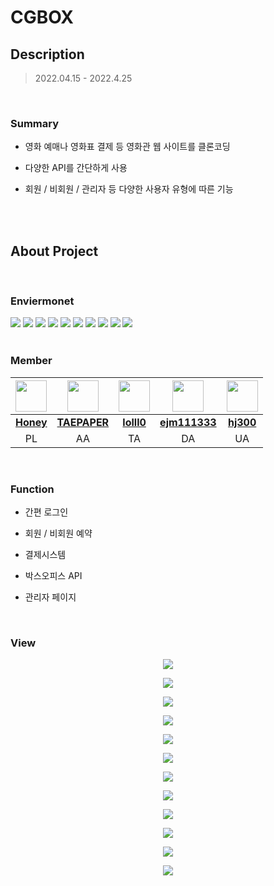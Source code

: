 # CGBOX



## Description

> 2022.04.15 - 2022.4.25



  

  <br>

### Summary

* 영화 예매나 영화표 결제 등 영화관 웹 사이트를 클론코딩
* 다양한 API를 간단하게 사용
* 회원 / 비회원 / 관리자 등 다양한 사용자 유형에 따른 기능

  



  <br>

  <br>

  

## About Project
  

  <br>

### Enviermonet






<div>
  
<img src="https://img.shields.io/badge/HTML5-E34F26?style=flat-square&logo=HTML5&logoColor=white"/>
<img src="https://img.shields.io/badge/CSS-1572B6?style=flat-square&logo=CSS3&logoColor=white"/>
<img src="https://img.shields.io/badge/JavaScript-F7DF1E?style=flat-square&logo=JavaScript&logoColor=white"/>
<img src="https://img.shields.io/badge/Java-007396?style=flat-square&logo=Java&logoColor=white"/>
<img src="https://img.shields.io/badge/Oracle-F80000?style=flat-square&logo=Oracle&logoColor=white"/>
<img src="https://img.shields.io/badge/Eclipse IDE-2C2255?style=flat-square&logo=Eclipse IDE&logoColor=white"/>
<img src="https://img.shields.io/badge/Bootstrap-7952B3?style=flat-square&logo=Bootstrap&logoColor=white"/>
<img src="https://img.shields.io/badge/Apache Tomcat-F8DC75?style=flat-square&logo=Apache Tomcat&logoColor=black"/>
<img src="https://img.shields.io/badge/jQuery-0769AD?style=flat-square&logo=jQuery&logoColor=white"/> 
<img src="https://img.shields.io/badge/Redmine-B32024?style=flat-square&logo=Redmine&logoColor=white"/>
  
</div>
  
  
  <br>

  

### Member

| <img src="https://avatars.githubusercontent.com/honey7734" style="width:50px;"> | <img src="https://avatars.githubusercontent.com/TAEPAPER" style="width:50px;"> | <img src="https://avatars.githubusercontent.com/lolll0" style="width:50px;"> | <img src="https://avatars.githubusercontent.com/ejm111333" style="width:50px;"> | <img src="https://avatars.githubusercontent.com/hj300" style="width:50px;"> |
| :--------------: | :------------------------------------------------:  | :------------------------------------------------:  | :------------------------------------------------:  | :------------------------------------------------: |
  |     <a href="https://github.com/honey7734">**Honey**</a>     |   <a href="https://github.com/TAEPAPER">**TAEPAPER**</a>  |   <a href="https://github.com/lolll0">**lolll0**</a>  | <a href="https://github.com/ejm111333">**ejm111333**</a> | <a href="https://github.com/hj300">**hj300**</a> |
|     PL     |     AA     |     TA     |     DA     |     UA     |



  

  <br>

### Function

* 간편 로그인 
* 회원 / 비회원 예약
* 결제시스템
* 박스오피스 API
* 관리자 페이지


  <br>

### View

<p align="center"> <img src="https://github.com/ejm111333/CGBox/assets/66450798/43fd4cc4-a217-4fa2-a687-b423d1ce7218)https://github.com/ejm111333/CGBox/assets/66450798/43fd4cc4-a217-4fa2-a687-b423d1ce7218"> </p>

<p align="center"> <img src="https://github.com/ejm111333/CGBox/assets/66450798/1152ce06-aacf-4dbe-94cb-952c9c6a02cc">
</p>
<p align="center"> <img src="https://github.com/ejm111333/CGBox/assets/66450798/d3f9d91e-a074-486c-b17f-a244fb14b7b7">
</p>
<p align="center"> <img src="https://github.com/ejm111333/CGBox/assets/66450798/7b008e00-782c-4dfb-beca-8db6279664c9">
</p>
<p align="center"> <img src="https://github.com/ejm111333/CGBox/assets/66450798/3445658f-512b-4856-91a0-c978f79eea80">
</p>
<p align="center"> <img src="https://github.com/ejm111333/CGBox/assets/66450798/afba4f4d-e925-499d-9b8d-d57f731e4bd6">
</p>
<p align="center"> <img src="https://github.com/ejm111333/CGBox/assets/66450798/cb21602f-5126-459e-a239-4d786b25e976">
</p>
<p align="center"> <img src="https://github.com/ejm111333/CGBox/assets/66450798/50eeab81-ad54-4902-ae83-376108c02a23">
</p>
<p align="center"> <img src="https://github.com/ejm111333/CGBox/assets/66450798/2a045190-26a5-4df1-9966-628304f2fb68">
</p>
<p align="center"> <img src="https://github.com/ejm111333/CGBox/assets/66450798/784a6ad9-e06b-4f08-ba0f-a38e2760cdb8">
</p>
<p align="center"> <img src="https://github.com/ejm111333/CGBox/assets/66450798/169b9bdb-32ba-4a42-a098-c1e0248bf974">
</p>
<p align="center"> <img src="https://github.com/ejm111333/CGBox/assets/66450798/9c8342e9-698c-40cd-8b96-3763de3e57f9">
</p>


